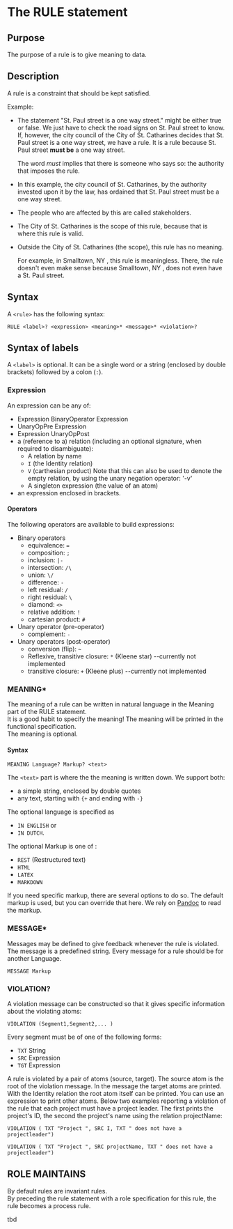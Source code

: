 # The RULE statement

## Purpose

The purpose of a rule is to give meaning to data.

## Description

A rule is a constraint that should be kept satisfied.

Example:

* The statement "St. Paul street is a one way street." might be either true or false. We just have to check the road signs on St. Paul street to know. If, however, the city council of the City of St. Catharines decides that St. Paul street is a one way street, we have a rule. It is a rule because St. Paul street **must be** a one way street. 

  The word _must_ implies that there is someone who says so: the authority that imposes the rule.

* In this example, the city council of St. Catharines, by the authority invested upon it by the law, has ordained that St. Paul street must be a one way street.
* The people who are affected by this are called stakeholders.
* The City of St. Catharines is the scope of this rule, because that is where this rule is valid.
* Outside the City of St. Catharines \(the scope\), this rule has no meaning.

  For example, in Smalltown, NY , this rule is meaningless. There, the rule doesn't even make sense because Smalltown, NY , does not even have a St. Paul street.

## Syntax

A `<rule>` has the following syntax:

```text
RULE <label>? <expression> <meaning>* <message>* <violation>?
```

## Syntax of labels

A `<label>` is optional. It can be a single word or a string \(enclosed by double brackets\) followed by a colon \(`:`\).

### Expression

An expression can be any of:

* Expression BinaryOperator Expression
* UnaryOpPre Expression
* Expression UnaryOpPost
* a \(reference to a\) relation \(including an optional signature, when required to disambiguate\):
  * A relation by name 
  * `I` \(the Identity relation\)
  * `V` \(carthesian product\) Note that this can also be used to denote the empty relation, by using the unary negation operator:  '-v'
  * A singleton expression \(the value of an atom\)
* an expression enclosed in brackets.

#### Operators

The following operators are available to build expressions:

* Binary operators
  * equivalence: `=`
  * composition: `;`
  * inclusion: `|-`
  * intersection: `/\`
  * union: `\/`
  * difference: `-`
  * left residual: `/`
  * right residual: `\`
  * diamond: `<>`
  * relative addition: `!`
  * cartesian product: `#`
* Unary operator \(pre-operator\)
  * complement: `-`
* Unary operators \(post-operator\)
  * conversion \(flip\): `~`
  * Reflexive, transitive closure: `*` \(Kleene star\) --currently not implemented
  * transitive closure: `+` \(Kleene plus\) --currently not implemented

### MEANING\*

The meaning of a rule can be written in natural language in the Meaning part of the RULE statement.  
It is a good habit to specify the meaning! The meaning will be printed in the functional specification.  
The meaning is optional.

#### Syntax

```text
MEANING Language? Markup? <text>
```

The `<text>` part is where the the meaning is written down. We support both:

* a simple string, enclosed by double quotes
* any text, starting with `{+` and ending with `-}` 

The optional language is specified as

* `IN ENGLISH` or 
* `IN DUTCH`.

The optional Markup is one of :

* `REST` \(Restructured text\)
* `HTML`
* `LATEX` 
* `MARKDOWN`

If you need specific markup, there are several options to do so. The default markup is used, but you can override that here. We rely on [Pandoc](http://pandoc.org/) to read the markup.

### MESSAGE\*

Messages may be defined to give feedback whenever the rule is violated. The message is a predefined string. Every message for a rule should be for another Language.

```text
MESSAGE Markup
```

### VIOLATION?

A violation message can be constructed so that it gives specific information about the violating atoms:

```text
VIOLATION (Segment1,Segment2,... )
```

Every segment must be of one of the following forms:

* `TXT` String
* `SRC` Expression
* `TGT` Expression

A rule is violated by a pair of atoms \(source, target\). The source atom is the root of the violation message. In the message the target atoms are printed. With the Identity relation the root atom itself can be printed. You can use an expression to print other atoms. Below two examples reporting a violation of the rule that each project must have a project leader. The first prints the project's ID, the second the project's name using the relation projectName:

`VIOLATION ( TXT "Project ", SRC I, TXT " does not have a projectleader")`

`VIOLATION ( TXT "Project ", SRC projectName, TXT " does not have a projectleader")`

## ROLE MAINTAINS

By default rules are invariant rules.  
By preceding the rule statement with a role specification for this rule, the rule becomes a process rule.

tbd

